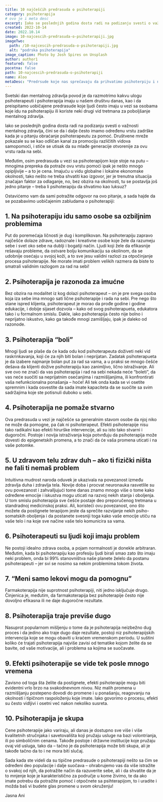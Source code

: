 ```yaml
---
title: 10 najčešćih predrasuda o psihoterapiji
category: psihoterapija
# ovo je i meta desc
excerpt: Iako se poslednjih godina dosta radi na podizanju svesti o važnosti mentalnog zdravlja, čini se da i dalje često imamo određenu vrstu zadrške kada je u pitanju obraćanje psihoterapeutu za pomoć.
created: 2022-10-14
date: 2022.10.14
image: 10-najcescih-predrasuda-o-psihoterapiji.jpg
imageTwo:
  path: /10-najcescih-predrasuda-o-psihoterapiji.jpg
  alt: "podrska psihoterapija"
image_caption: Photo by Josh Spires on Unsplash
author: author1
featured: false
pocetna: false
path: 10-najcescih-predrasuda-o-psihoterapiji
name: Aloo
metaDesc: "Predrsude koje nas sprečavaju da prihvatimo psihoterpiju i njihovi uzroci. Da li je psihoterpija neophodna, da li je razonoda, da li boli, da li pomaže..."
---
```


Svetski dan mentalnog zdravlja povod je da razmotrimo kakvu ulogu psihoterapeuti i psihoterapija imaju u našem društvu danas, kao i da preispitamo uobičajene predrasude koje ljudi često imaju u vezi sa osobama koje idu na psihoterapiju ili koriste neki drugi vid tretmana za poboljšanje mentalnog zdravlja. 

Iako se poslednjih godina dosta radi na podizanju svesti o važnosti mentalnog zdravlja, čini se da i dalje često imamo određenu vrstu zadrške kada je u pitanju obraćanje psihoterapeutu za pomoć. Društvene mreže pokazale su se kao odličan kanal za promociju različitih vidova samopomoći, i stiče se utisak da su mlađe generacije otvorenije za ovu vrstu rada na sebi. 

Međutim, osim predrasuda u vezi sa psihoterapijom koje stoje na putu – mnogima prepreka da potraže ovu vrstu pomoći ipak je nešto mnogo opipljivije – a to je cena. Imajuću u vidu globalne i lokalne ekonomske okolnosti, tako nešto ne treba shvatiti kao izgovor, jer je trenutna situacija značajan faktor za odlaganje, no, bez obzira na okolnosti, tu se postavlja još jedno pitanje – treba li psihoterapiju da shvatimo kao luksuz? 

Ostavićemo vam da sami potražite odgovor na ovo pitanje, a sada hajde da se pozabavimo uobičajenim zabludama o psihoterapiji:

## 1. Na psihoterapiju idu samo osobe sa ozbiljnim problemima

Put do poremećaja ličnosti je dug i komplikovan. Na psihoterapiju zapravo najčešće dolaze zdrave, radoznale i kreativne osobe koje žele da razumeju sebe i svet oko sebe na dublji i bogatiji način. Ljudi koji žele da efikasnije rešavaju probleme, da ostvare bolju komunikaciju sa okolinom, da se udobnije osećaju u svojoj koži, a to sve jesu validni razlozi za otpočinjanje procesa psihoterapije. Ne morate imati problem velikih razmera da biste to smatrali validnim razlogom za rad na sebi!

## 2. Psihoterapija je razonoda za imućne

Bez obzira na modalitet iz kog dolazi psihoterapeut – on je pre svega osoba koja iza sebe ima mnogo sati lične psihoterapije i rada na sebi. Pre nego što stane ispred klijenta, psihoterapeut je morao da prođe godine i godine edukacije, i dobije sijaset dozvola – kako od svog psihoterapueta, edukatora tako i u formalnom smislu. Dakle, iako psihoterapija često nije bolno i neprijatno iskustvo, kako ga takođe mnogi zamišljaju, ipak je daleko od razonode.  

## 3. Psihoterapija “boli”

Mnogi ljudi se plaše da će kada odu kod psihoterapeuta doživeti neki vid raskrinkavanja, koji će za njih biti bolan i neprijatan. Zadatak psihoterapueta je da izabere najmanje bolan put za rad sa vama, a u praksi se mnogo češće dešava da klijenti dožive psihoterapiju kao zanimljivo, lično istraživanje. Ali sve ovo ne znači da vas psihoterapija i rad na sebi nekada neće “boleti”, da vas neće suočiti sa neprijatnim osećanjima i razmišljanjima, ili konfrontirati vaša nefunkcionalna ponašanja – hoće! Ali tek onda kada se vi osetite spremnim i kada osvestite da sada imate kapaciteta da se suočite sa svim sadržajima koje ste potisnuli duboko u sebi.

## 4. Psihoterapija ne pomaže stvarno

Ova predrasuda u vezi je najčešće sa generalnim stavom osobe da njoj niko ne može da pomogne, pa čak ni psihoterapeut. Efekti psihoterapije nisu tako radikalni kao efekti hirurške intervencije, ali su isto tako stvarni i dugoročni. Postoje i novija istraživanja koja potvrđuju da psihoterapija može dovesti do epigenetskih promena, a to znači da će vaša promena uticati i na vaše potomke.

## 5. U zdravom telu zdrav duh – ako ti fizički ništa ne fali ti nemaš problem

Intuitivna mudrost naroda oduvek je ukazivala na povezanost između zdravlja duha i zdravlja tela. Novije doba i procvat neuronauka rasvetlile su ovu povezanost i zahvalljujući tome danas znamo mnogo više o tome kako određene emocije i iskustva mogu uticati na razvoj nekih stanja i oboljenja. U tom smislu psihoterapija sve češće postaje deo preporučenog tretmana u standradnoj medicinskoj praksi. Ali, koristeći ovu povezanost, ono što možete da postignete terapijom jeste da sprečite razvijanje nekih psiho-somatskih oboljenja i da postanete svesniji toga kako vaše emocije utiču na vaše telo i na koje sve načine vaše telo komunicira sa vama.

## 6. Psihoterapeuti su ljudi koji imaju problem

Ne postoji idealno zdrava osoba, a pojam normalnosti je donekle arbitraran. Međutim, kada bi psihoterapiju kao profesiju ljudi birali smao zato što imaju neki problem, onda bi 99% stanovništva naše planete želelo da postanu psihoterapeuti – jer svi se nosimo sa nekim problemima tokom života. 

## 7. “Meni samo lekovi mogu da pomognu”

Farmakoterapija nije suprotnost psihoterapiji, niti jedno isključuje drugo. Činjenica je, međutim, da farmakoterapija bez psihoterapije često nije dovoljno efikasna ili ne daje dugoročne rezultate. 

## 8. Psihoterapija traje previše dugo

Nasuprot popularnom mišljenju o tome da je psihoterapija neizbežno dug proces i da jedino ako traje dugo daje rezultate, postoji niz psihoterapijskih intervencija koje se mogu obaviti u kraćem vremenskom periodu. U suštini koliko će trajati psihoterapija najviše zavisi od tematike kojom želite da se bavite, od vaše motivacije, ali i problema sa kojima se suočavate.

## 9. Efekti psihoterapije se vide tek posle mnogo vremena

Zavisno od toga šta želite da postignete, efekti psihoterapije mogu biti evidentni vrlo brzo na svakodnevnom nivou. Niz malih promena u razmišljanju postepeno dovodi do promene i u ponašanju, reagovanju na okolnosti i tipičnom raspoloženju koje imate. Iako govorimo o procesu, efekti su često vidljivi i osetni već nakon nekoliko susreta. 

## 10. Psihoterapija je skupa

Cene psihoterapije jako variraju, ali danas je dostupno sve više i više kvalitetnih stručnjaka i savetovališta koji pružaju usluge na bazi volontrianja, ili po simboličnim cenama. Takođe postoje i državne institucije koje pružaju ovaj vid usluga, tako da – tačno je da psihoterapija može biti skupa, ali je takođe tačno da to i ne mora biti slučaj.

Sada kada ste videli da su tipične predrasude o psihoterapiji nešto sa čim se određeni deo populacije i dalje suočava – ohrabrujemo vas da više istražite o svakoj od njih, da potražite način da razuverite sebe, ali i da shvatite da je to mnjenje koje je karakteristično za područje u kome živimo, te da ako imate potrebu da potražite pomoć i otpočnete sa psihterapijom, to i uradite i možda baš vi budete glas promene u svom okruženju!

Jasna Ani
